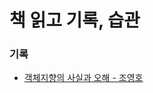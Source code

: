 # 책 읽고 기록, 습관

### 기록
- [객체지향의 사실과 오해 - 조영호](https://github.com/Eechul/reading-record/tree/master/%EA%B0%9D%EC%B2%B4%EC%A7%80%ED%96%A5%EC%9D%98_%EC%82%AC%EC%8B%A4%EA%B3%BC_%EC%98%A4%ED%95%B4)
